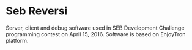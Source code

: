 # Seb Reversi
Server, client and debug software used in SEB Development Challenge programming contest on April 15, 2016.
Software is based on EnjoyTron platform.
